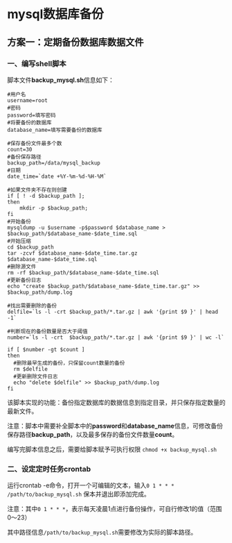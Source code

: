 # mysql数据库备份

## 方案一：定期备份数据库数据文件

### 一、编写shell脚本

脚本文件**backup_mysql.sh**信息如下：

```shell
#用户名
username=root
#密码
password=填写密码
#将要备份的数据库
database_name=填写需要备份的数据库

#保存备份文件最多个数
count=30
#备份保存路径
backup_path=/data/mysql_backup
#日期
date_time=`date +%Y-%m-%d-%H-%M`

#如果文件夹不存在则创建
if [ ! -d $backup_path ]; 
then     
    mkdir -p $backup_path; 
fi
#开始备份
mysqldump -u $username -p$password $database_name > $backup_path/$database_name-$date_time.sql
#开始压缩
cd $backup_path
tar -zcvf $database_name-$date_time.tar.gz $database_name-$date_time.sql
#删除源文件
rm -rf $backup_path/$database_name-$date_time.sql
#更新备份日志
echo "create $backup_path/$database_name-$date_time.tar.gz" >> $backup_path/dump.log

#找出需要删除的备份
delfile=`ls -l -crt $backup_path/*.tar.gz | awk '{print $9 }' | head -1`

#判断现在的备份数量是否大于阈值
number=`ls -l -crt  $backup_path/*.tar.gz | awk '{print $9 }' | wc -l`

if [ $number -gt $count ]
then
  #删除最早生成的备份，只保留count数量的备份
  rm $delfile
  #更新删除文件日志
  echo "delete $delfile" >> $backup_path/dump.log
fi
```

该脚本实现的功能：备份指定数据库的数据信息到指定目录，并只保存指定数量的最新文件。

注意：脚本中需要补全脚本中的**password**和**database_name**信息，可修改备份保存路径**backup_path**，以及最多保存的备份文件数量**count**。

编写完脚本信息之后，需要给脚本赋予可执行权限 `chmod +x backup_mysql.sh`

### 二、设定定时任务crontab

运行crontab -e命令，打开一个可编辑的文本，输入`0 1 * * * /path/to/backup_mysql.sh`  保本并退出即添加完成。

注意：其中`0 1 * * *`，表示每天凌晨1点进行备份操作，可自行修改1的值（范围0～23）

其中路径信息`/path/to/backup_mysql.sh`需要修改为实际的脚本路径。

